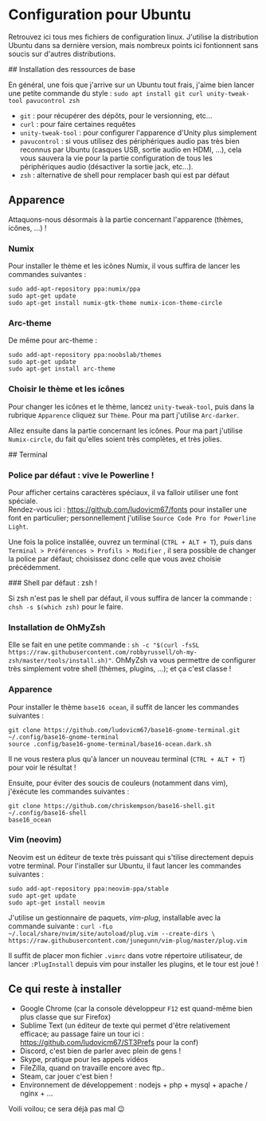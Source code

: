 # Configuration pour Ubuntu

Retrouvez ici tous mes fichiers de configuration linux. J'utilise la distribution Ubuntu dans sa dernière version, mais nombreux points ici fontionnent sans soucis sur d'autres distributions.


## Installation des ressources de base

En général, une fois que j'arrive sur un Ubuntu tout frais, j'aime bien lancer une petite commande du style : `sudo apt install git curl unity-tweak-tool pavucontrol zsh`

 - `git` : pour récupérer des dépôts, pour le versionning, etc...
 - `curl` : pour faire certaines requêtes
 - `unity-tweak-tool` : pour configurer l'apparence d'Unity plus simplement
 - `pavucontrol` : si vous utilisez des périphériques audio pas très bien reconnus par Ubuntu (casques USB, sortie audio en HDMI, ...), cela vous sauvera la vie pour la partie configuration de tous les périphériques audio (désactiver la sortie jack, etc...).
 - `zsh` : alternative de shell pour remplacer bash qui est par défaut


## Apparence

Attaquons-nous désormais à la partie concernant l'apparence (thèmes, icônes, ...) !

### Numix

Pour installer le thème et les icônes Numix, il vous suffira de lancer les commandes suivantes :

```
sudo add-apt-repository ppa:numix/ppa
sudo apt-get update
sudo apt-get install numix-gtk-theme numix-icon-theme-circle
```

### Arc-theme

De même pour arc-theme :

```
sudo add-apt-repository ppa:noobslab/themes
sudo apt-get update
sudo apt-get install arc-theme
```

### Choisir le thème et les icônes

Pour changer les icônes et le thème, lancez `unity-tweak-tool`, puis dans la rubrique `Apparence` cliquez sur `Thème`. Pour ma part j'utilise `Arc-darker`.

Allez ensuite dans la partie concernant les icônes. Pour ma part j'utilise `Numix-circle`, du fait qu'elles soient très complètes, et très jolies.


## Terminal

### Police par défaut : vive le Powerline !

Pour afficher certains caractères spéciaux, il va falloir utiliser une font spéciale.  
Rendez-vous ici : https://github.com/ludovicm67/fonts pour installer une font en particulier; personnellement j'utilise `Source Code Pro for Powerline Light`.

Une fois la police installée, ouvrez un terminal (`CTRL + ALT + T`), puis dans `Terminal > Préférences > Profils > Modifier` , il sera possible de changer la police par défaut; choisissez donc celle que vous avez choisie précédemment.

### Shell par défaut : zsh !

Si zsh n'est pas le shell par défaut, il vous suffira de lancer la commande : `chsh -s $(which zsh)` pour le faire.

### Installation de OhMyZsh

Elle se fait en une petite commande : `sh -c "$(curl -fsSL https://raw.githubusercontent.com/robbyrussell/oh-my-zsh/master/tools/install.sh)"`.
OhMyZsh va vous permettre de configurer très simplement votre shell (thèmes, plugins, ...); et ça c'est classe !

### Apparence

Pour installer le thème `base16 ocean`, il suffit de lancer les commandes suivantes :

```
git clone https://github.com/ludovicm67/base16-gnome-terminal.git ~/.config/base16-gnome-terminal
source .config/base16-gnome-terminal/base16-ocean.dark.sh
```

Il ne vous restera plus qu'à lancer un nouveau terminal (`CTRL + ALT + T`) pour voir le résultat !

Ensuite, pour éviter des soucis de couleurs (notamment dans vim), j'éxécute les commandes suivantes :

```
git clone https://github.com/chriskempson/base16-shell.git ~/.config/base16-shell
base16_ocean
```


### Vim (neovim)

Neovim est un éditeur de texte très puissant qui s'tilise directement depuis votre terminal. Pour l'installer sur Ubuntu, il faut lancer les commandes suivantes :

```
sudo add-apt-repository ppa:neovim-ppa/stable
sudo apt-get update
sudo apt-get install neovim
```

J'utilise un gestionnaire de paquets, *vim-plug*, installable avec la commande suivante : `curl -fLo ~/.local/share/nvim/site/autoload/plug.vim --create-dirs \
    https://raw.githubusercontent.com/junegunn/vim-plug/master/plug.vim`

Il suffit de placer mon fichier `.vimrc` dans votre répertoire utilisateur, de lancer `:PlugInstall` depuis vim pour installer les plugins, et le tour est joué !

## Ce qui reste à installer

 - Google Chrome (car la console développeur `F12` est quand-même bien plus classe que sur Firefox)
 - Sublime Text (un éditeur de texte qui permet d'être relativement efficace; au passage faire un tour ici : https://github.com/ludovicm67/ST3Prefs pour la conf)
 - Discord, c'est bien de parler avec plein de gens !
 - Skype, pratique pour les appels vidéos
 - FileZilla, quand on travaille encore avec ftp..
 - Steam, car jouer c'est bien !
 - Environnement de développement : nodejs + php + mysql + apache / nginx + ...

Voili voilou; ce sera déjà pas mal :wink:


